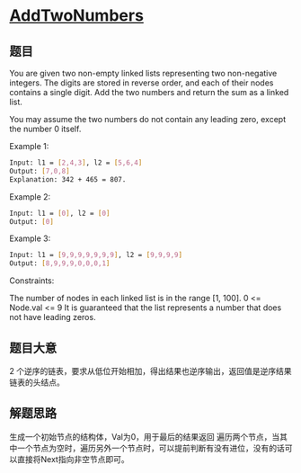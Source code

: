 # [AddTwoNumbers](https://leetcode.com/problems/add-two-numbers/)

## 题目
You are given two non-empty linked lists representing two non-negative integers. The digits are stored in reverse order, and each of their nodes contains a single digit. Add the two numbers and return the sum as a linked list.

You may assume the two numbers do not contain any leading zero, except the number 0 itself.



Example 1:
```bash
Input: l1 = [2,4,3], l2 = [5,6,4]
Output: [7,0,8]
Explanation: 342 + 465 = 807.
```

Example 2:

```bash
Input: l1 = [0], l2 = [0]
Output: [0]
```

Example 3:
```bash
Input: l1 = [9,9,9,9,9,9,9], l2 = [9,9,9,9]
Output: [8,9,9,9,0,0,0,1]
```

Constraints:

The number of nodes in each linked list is in the range [1, 100].
0 <= Node.val <= 9
It is guaranteed that the list represents a number that does not have leading zeros.

## 题目大意
2 个逆序的链表，要求从低位开始相加，得出结果也逆序输出，返回值是逆序结果链表的头结点。


## 解题思路
生成一个初始节点的结构体，Val为0，用于最后的结果返回
遍历两个节点，当其中一个节点为空时，遍历另外一个节点时，可以提前判断有没有进位，没有的话可以直接将Next指向非空节点即可。
